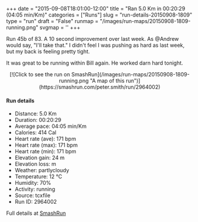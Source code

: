 +++
date = "2015-09-08T18:01:00-12:00"
title = "Ran 5.0 Km in 00:20:29 (04:05 min/Km)"
categories = ["Runs"]
slug = "run-details-20150908-1809"
type = "run"
draft = "False"
runmap = "/images/run-maps/20150908-1809-running.png"
svgmap = '<polyline points="96 77, 86 77, 73 92, 57 100, 38 97, 39 82, 5 71, 16 38, 54 1, 65 0, 68 4, 28 41, 68 4, 67 0, 54 2, 47 8, 18 34, 2 71, 37 82, 38 83, 40 94, 51 100, 70 96, 80 82, 88 77, 94 78, 98 74">'
+++

Run 45b of 83. A 10 second improvement over last week. As @Andrew would say, "I'll take that." I didn't feel I was pushing as hard as last week, but my back is feeling pretty tight. 

It was great to be running within Bill again. He worked darn hard tonight. 





<!--more-->

<center>
[![Click to see the run on SmashRun](/images/run-maps/20150908-1809-running.png "A map of this run")](https://smashrun.com/peter.smith/run/2964002)
</center>

#### Run details

* Distance: 5.0 Km
* Duration: 00:20:29
* Average pace: 04:05 min/Km
* Calories: 414 Cal
* Heart rate (ave): 171 bpm
* Heart rate (max): 171 bpm
* Heart rate (min): 171 bpm
* Elevation gain: 24 m
* Elevation loss:  m
* Weather: partlycloudy
* Temperature: 12 &deg;C
* Humidity: 70%
* Activity: running
* Source: tcxfile
* Run ID: 2964002

Full details at [SmashRun](https://smashrun.com/peter.smith/run/2964002)